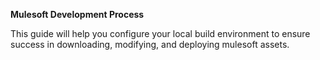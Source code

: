 **Mulesoft Development Process**

This guide will help you configure your local build environment to ensure success in downloading, modifying, and deploying mulesoft assets.
